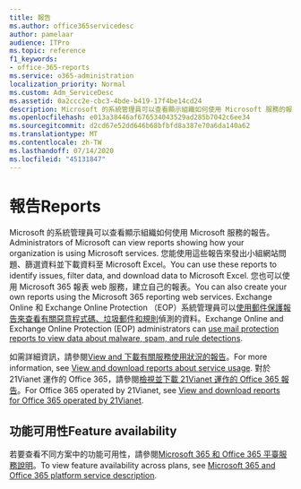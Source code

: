 ```yaml
---
title: 報告
ms.author: office365servicedesc
author: pamelaar
audience: ITPro
ms.topic: reference
f1_keywords:
- office-365-reports
ms.service: o365-administration
localization_priority: Normal
ms.custom: Adm_ServiceDesc
ms.assetid: 0a2ccc2e-cbc3-4bde-b419-17f4be14cd24
description: Microsoft 的系統管理員可以查看顯示組織如何使用 Microsoft 服務的報告。 您能使用這些報告來發出小組網站問題、篩選資料並下載資料至 Microsoft Excel。 您也可以使用 Microsoft 365 報表 web 服務，建立自己的報表。 Exchange Online 和 Exchange Online Protection （EOP）系統管理員可以使用郵件保護報告來查看有關惡意程式碼、垃圾郵件和規則偵測的資料。
ms.openlocfilehash: e013a38446af676534043529ad285b7042c6ee34
ms.sourcegitcommit: d2cd67e52dd646b68bfbfd8a387e70a6da140a62
ms.translationtype: MT
ms.contentlocale: zh-TW
ms.lasthandoff: 07/14/2020
ms.locfileid: "45131847"
---
```

# <a name="reports"></a><span data-ttu-id="6acd8-106">報告</span><span class="sxs-lookup"><span data-stu-id="6acd8-106">Reports</span></span>

<span data-ttu-id="6acd8-107">Microsoft 的系統管理員可以查看顯示組織如何使用 Microsoft 服務的報告。</span><span class="sxs-lookup"><span data-stu-id="6acd8-107">Administrators of Microsoft can view reports showing how your organization is using Microsoft services.</span></span> <span data-ttu-id="6acd8-108">您能使用這些報告來發出小組網站問題、篩選資料並下載資料至 Microsoft Excel。</span><span class="sxs-lookup"><span data-stu-id="6acd8-108">You can use these reports to identify issues, filter data, and download data to Microsoft Excel.</span></span> <span data-ttu-id="6acd8-109">您也可以使用 Microsoft 365 報表 web 服務，建立自己的報表。</span><span class="sxs-lookup"><span data-stu-id="6acd8-109">You can also create your own reports using the Microsoft 365 reporting web services.</span></span> <span data-ttu-id="6acd8-110">Exchange Online 和 Exchange Online Protection （EOP）系統管理員可以[使用郵件保護報告來查看有關惡意程式碼、垃圾郵件和規則](https://go.microsoft.com/fwlink/p/?LinkId=401102)偵測的資料。</span><span class="sxs-lookup"><span data-stu-id="6acd8-110">Exchange Online and Exchange Online Protection (EOP) administrators can [use mail protection reports to view data about malware, spam, and rule detections](https://go.microsoft.com/fwlink/p/?LinkId=401102).</span></span>
  
<span data-ttu-id="6acd8-111">如需詳細資訊，請參閱[View and 下載有關服務使用狀況的報告](https://go.microsoft.com/fwlink/p/?LinkID=270182)。</span><span class="sxs-lookup"><span data-stu-id="6acd8-111">For more information, see [View and download reports about service usage](https://go.microsoft.com/fwlink/p/?LinkID=270182).</span></span> <span data-ttu-id="6acd8-112">對於 21Vianet 運作的 Office 365，請參閱[檢視並下載 21Vianet 運作的 Office 365 報告](https://go.microsoft.com/fwlink/?LinkID=733348&amp;clcid=0x409)。</span><span class="sxs-lookup"><span data-stu-id="6acd8-112">For Office 365 operated by 21Vianet, see [View and download reports for Office 365 operated by 21Vianet](https://go.microsoft.com/fwlink/?LinkID=733348&amp;clcid=0x409).</span></span>
  
## <a name="feature-availability"></a><span data-ttu-id="6acd8-113">功能可用性</span><span class="sxs-lookup"><span data-stu-id="6acd8-113">Feature availability</span></span>

<span data-ttu-id="6acd8-114">若要查看不同方案中的功能可用性，請參閱[Microsoft 365 和 Office 365 平臺服務說明](office-365-platform-service-description.md)。</span><span class="sxs-lookup"><span data-stu-id="6acd8-114">To view feature availability across plans, see [Microsoft 365 and Office 365 platform service description](office-365-platform-service-description.md).</span></span>
  

